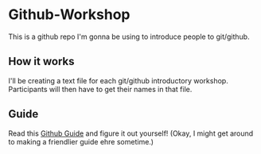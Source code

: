 # Github-Workshop
This is a github repo I'm gonna be using to introduce people to git/github.

## How it works

I'll be creating a text file for each git/github introductory workshop. 
Participants will then have to get their names in that file.

## Guide

Read this [Github Guide](https://help.github.com) and figure it out yourself!
(Okay, I might get around to making a friendlier guide ehre sometime.)
